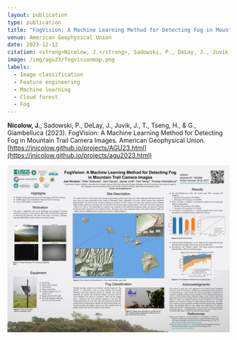 ```yaml
---
layout: publication
type: publication
title: "FogVision: A Machine Learning Method for Detecting Fog in Mountain Trail Camera Images"
venue: American Geophysical Union
date: 2023-12-12
citation: <strong>Nicolow, J.</strong>, Sadowski, P., DeLay, J., Juvik, J., T., Tseng, H., & G., Giambelluca (2023). FogVision: A Machine Learning Method for Detecting Fog in Mountain Trail Camera Images. American Geophysical Union.
image: /img/agu23/fogvisionmap.png
labels:
  - Image classification
  - Feature engineering
  - Machine learning
  - Cloud forest
  - Fog
---
```



**Nicolow, J.**, Sadowski, P., DeLay, J., Juvik, J., T., Tseng, H., & G., Giambelluca (2023). FogVision: A Machine Learning Method for Detecting Fog in Mountain Trail Camera Images. American Geophysical Union.
[https://jnicolow.github.io/projects/AGU23.html](https://jnicolow.github.io/projects/agu2023.html)

<img class="img-fluid" src="../img/agu23/AGU2023poster.jpg">
